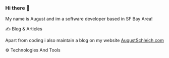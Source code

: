 ### Hi there 👋

My name is August and im a software developer based in SF Bay Area! 

✍️    Blog & Articles

Apart from coding i also maintain a blog on my website <a href='AugustSchleich.com'>AugustSchleich.com</a>

⚙️  Technologies And Tools



<!--
**August-Schleich/August-Schleich** is a ✨ _special_ ✨ repository because its `README.md` (this file) appears on your GitHub profile.

Here are some ideas to get you started:

- 🔭 I’m currently working on ...
- 🌱 I’m currently learning ...
- 👯 I’m looking to collaborate on ...
- 🤔 I’m looking for help with ...
- 💬 Ask me about ...
- 📫 How to reach me: ...
- 😄 Pronouns: ...
- ⚡ Fun fact: ...
-->
